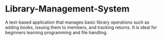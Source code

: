 # Library-Management-System
A text-based application that manages basic library operations such as adding books, issuing them to members, and tracking returns. It is ideal for beginners learning programming and file handling.
